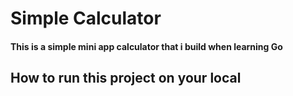 # **Simple Calculator**

#### This is a simple mini app calculator that i build when learning Go

## How to run this project on your local
